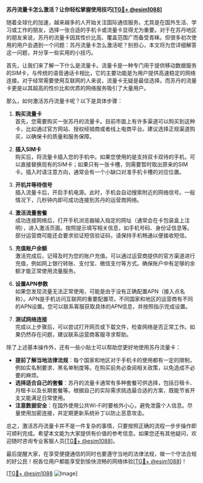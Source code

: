 **苏丹流量卡怎么激活？让你轻松掌握使用技巧[[TG💪+ @esim1088](https://t.me/s/esim1088)]**

随着全球化的加速，越来越多的人开始关注国际通信服务。尤其是在国外生活、学习或工作的朋友，选择一张合适的手机卡或流量卡显得尤为重要。对于在苏丹地区的朋友来说，苏丹的流量卡因其性价比高、覆盖范围广而备受青睐。但很多初次使用的用户会遇到一个问题：苏丹流量卡怎么激活呢？别担心，本文将为您详细解答这一问题，并分享一些实用的小技巧。

首先，让我们来了解一下什么是流量卡。流量卡是一种专门用于提供移动数据服务的SIM卡，与传统的语音通话卡相比，它的主要功能是为用户提供高速稳定的网络连接。对于经常需要使用互联网的人来说，流量卡无疑是最佳选择。而苏丹的流量卡更是以其超高的性价比和优质的网络服务吸引了大量用户。

那么，如何激活苏丹流量卡呢？以下是具体步骤：

1. **购买流量卡**  
   首先，您需要购买一张苏丹的流量卡。目前市面上有许多渠道可以购买到这种卡，比如通过官方网站、授权经销商或者线上电商平台。建议选择正规渠道购买，以确保卡的质量和服务保障。

2. **插入SIM卡**  
   购买后，将流量卡插入您的手机中。如果您使用的是支持双卡双待的手机，可以直接替换现有的SIM卡；如果只有一张卡槽，则需要暂时取出原来的SIM卡。插入时请注意方向，通常会有一个小缺口对准手机卡槽的对应位置。

3. **开机并等待信号**  
   插入流量卡后，开启手机电源。此时，手机会自动搜索附近的网络信号。一般情况下，几秒钟内即可成功连接到苏丹的运营商网络。

4. **激活流量套餐**  
   成功连接网络后，打开手机浏览器输入指定的网址（通常会在卡包装盒上注明），进入激活页面。按照提示填写相关信息，如手机号码、身份证信息等。部分运营商可能还会要求验证短信验证码，请保持手机畅通以便接收短信。

5. **充值账户余额**  
   激活完成后，记得及时为您的账户充值。可以通过运营商提供的官方渠道进行充值，例如网上银行转账、支付宝、微信支付等方式。确保账户中有足够的余额才能正常使用流量服务。

6. **设置APN参数**  
   如果您发现流量无法正常使用，可能是由于没有正确配置APN（接入点名称）。APN是手机访问互联网的重要配置项，不同国家和地区的运营商有不同的APN设置。您可以联系客服获取具体的APN信息，并按照指示完成设置。

7. **测试网络连接**  
   完成以上步骤后，可以尝试打开网页或下载文件，检查网络是否正常工作。如果仍然存在问题，建议联系运营商客服寻求帮助。

除了上述基本操作外，还有一些小贴士可以帮助您更好地使用苏丹流量卡：

- **提前了解当地法律法规**：每个国家和地区对于手机卡的使用都有一定的限制，例如实名制要求、黑名单制度等。在购买前务必查阅相关政策，以免造成不必要的麻烦。
- **选择适合自己的套餐**：苏丹的流量卡通常有多种套餐可供选择，包括日租卡、月租卡以及长期套餐等。根据自己的实际需求挑选最合适的方案，既能节省开支又能满足日常使用。
- **注意数据安全**：在国外使用公共Wi-Fi时要格外小心，避免泄露个人信息。尽量使用加密连接，并定期更新系统补丁以防止恶意攻击。

总之，激活苏丹流量卡并不是一件复杂的事情，只要按照正确的流程一步步操作即可顺利完成。希望本文能为大家提供有价值的参考信息。如果您还有其他疑问，欢迎随时咨询专业客服人员[[TG💪+ @esim1088](https://t.me/s/esim1088)]。

最后提醒大家，在享受便捷通信的同时也要遵守当地的法律法规，做一个守法合规的好公民！祝各位用户都能享受到愉快流畅的网络体验[[TG💪+ @esim1088](https://t.me/s/esim1088)]！

[[TG💪+ @esim1088](https://t.me/s/esim1088) ![Image](https://i.postimg.cc/4NQfJmqS/Snipaste-2025-05-13-00-14-12.png)]